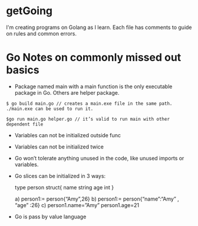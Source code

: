 # getGoing

I'm creating programs on Golang as I learn.
Each file has comments to guide on rules and common errors.


# Go Notes on commonly missed out basics

- Package named main with a main function is the only executable package in Go. Others are helper package.
```
$ go build main.go // creates a main.exe file in the same path.  ./main.exe can be used to run it.

$go run main.go helper.go // it’s valid to run main with other dependent file
```
- Variables can not be initialized outside func

- Variables can not be initialized twice

- Go won’t tolerate anything unused in the code, like unused imports or variables.

 - Go slices can be initialized in 3 ways:

	type person struct{
		name string
		age int
	}

     a)  person1:= person{“Amy”,26}
    b)  person1:= person{“name”:“Amy” , “age” :26}
    c)  person1.name=”Amy”
        person1.age=21

- Go is pass by value language



